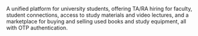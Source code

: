 A unified platform for university students, offering TA/RA hiring for faculty, student connections, access to study materials and video lectures, and a marketplace for buying and selling used books and study equipment, all with OTP authentication.